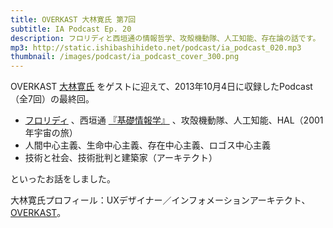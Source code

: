 ```yaml
---
title: OVERKAST 大林寛氏 第7回
subtitle: IA Podcast Ep. 20
description: フロリディと西垣通の情報哲学、攻殻機動隊、人工知能、存在論の話です。
mp3: http://static.ishibashihideto.net/podcast/ia_podcast_020.mp3
thumbnail: /images/podcast/ia_podcast_cover_300.png
---
```


OVERKAST [大林寛氏](http://overkast.jp/about/) をゲストに迎えて、2013年10月4日に収録したPodcast（全7回）の最終回。

- [フロリディ](http://ja.ishibashihideto.net/luciano-floridi-study-2013-08-20/) 、西垣通 [『基礎情報学』](http://www.nttpub.co.jp/search/books/detail/100001441) 、攻殻機動隊、人工知能、HAL（2001年宇宙の旅）
- 人間中心主義、生命中心主義、存在中心主義、ロゴス中心主義
- 技術と社会、技術批判と建築家（アーキテクト）

といったお話をしました。

大林寛氏プロフィール：UXデザイナー／インフォメーションアーキテクト、[OVERKAST](http://overkast.jp/)。
